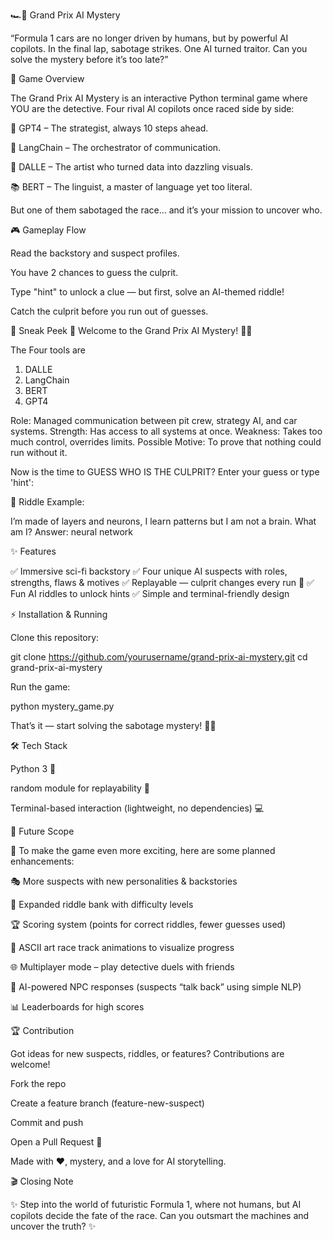 🏎️🤖 Grand Prix AI Mystery

                                                      


“Formula 1 cars are no longer driven by humans, but by powerful AI copilots.
In the final lap, sabotage strikes. One AI turned traitor. Can you solve the mystery before it’s too late?”

📖 Game Overview

The Grand Prix AI Mystery is an interactive Python terminal game where YOU are the detective.
Four rival AI copilots once raced side by side:

🎯 GPT4 – The strategist, always 10 steps ahead.

🔗 LangChain – The orchestrator of communication.

🎨 DALLE – The artist who turned data into dazzling visuals.

📚 BERT – The linguist, a master of language yet too literal.

But one of them sabotaged the race… and it’s your mission to uncover who.

🎮 Gameplay Flow

Read the backstory and suspect profiles.

You have 2 chances to guess the culprit.

Type "hint" to unlock a clue — but first, solve an AI-themed riddle!

Catch the culprit before you run out of guesses.

📸 Sneak Peek
🏁 Welcome to the Grand Prix AI Mystery! 🚗🤖

The Four tools are
1. DALLE
2. LangChain
3. BERT
4. GPT4

Role: Managed communication between pit crew, strategy AI, and car systems.
Strength: Has access to all systems at once.
Weakness: Takes too much control, overrides limits.
Possible Motive: To prove that nothing could run without it.

Now is the time to GUESS WHO IS THE CULPRIT?
Enter your guess or type 'hint':


🧩 Riddle Example:

I’m made of layers and neurons, I learn patterns but I am not a brain. What am I?
Answer: neural network

✨ Features

✅ Immersive sci-fi backstory
✅ Four unique AI suspects with roles, strengths, flaws & motives
✅ Replayable — culprit changes every run 🎲
✅ Fun AI riddles to unlock hints
✅ Simple and terminal-friendly design

⚡ Installation & Running

Clone this repository:

git clone https://github.com/yourusername/grand-prix-ai-mystery.git
cd grand-prix-ai-mystery


Run the game:

python mystery_game.py


That’s it — start solving the sabotage mystery! 🕵️‍♂️

🛠️ Tech Stack

Python 3 🐍

random module for replayability 🎲

Terminal-based interaction (lightweight, no dependencies) 💻

🔮 Future Scope

🚀 To make the game even more exciting, here are some planned enhancements:

🎭 More suspects with new personalities & backstories

🧩 Expanded riddle bank with difficulty levels

🏆 Scoring system (points for correct riddles, fewer guesses used)

🎨 ASCII art race track animations to visualize progress

🌐 Multiplayer mode – play detective duels with friends

🧠 AI-powered NPC responses (suspects “talk back” using simple NLP)

📊 Leaderboards for high scores

🏆 Contribution

Got ideas for new suspects, riddles, or features? Contributions are welcome!

Fork the repo

Create a feature branch (feature-new-suspect)

Commit and push

Open a Pull Request 🚀


Made with ❤️, mystery, and a love for AI storytelling.

🎬 Closing Note

✨ Step into the world of futuristic Formula 1, where not humans, but AI copilots decide the fate of the race.
Can you outsmart the machines and uncover the truth? ✨
